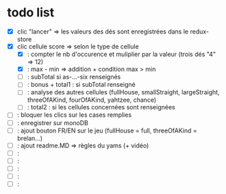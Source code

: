 # todo list

- [x] clic "lancer" => les valeurs des dés sont enregistrées dans le redux-store
- [x] clic cellule score => selon le type de cellule
  - [x] : compter le nb d'occurence et muliplier par la valeur (trois dés "4" => 12)
  - [x] : max - min => addition + condition max > min
  - [ ] : subTotal si as-...-six renseignés
  - [ ] : bonus + total1 : si subTotal renseigné
  - [ ] : analyse des autres cellules (fullHouse, smallStraight, largeStraight, threeOfAKind, fourOfAKind, yahtzee, chance)
  - [ ] : total2 : si les cellules concernées sont renseignées
- [ ] : bloquer les clics sur les cases remplies
- [ ] : enregistrer sur monoDB
- [ ] : ajout bouton FR/EN sur le jeu (fullHouse = full, threeOfAKind = brelan...)
- [ ] : ajout readme.MD => règles du yams (+ vidéo)
- [ ] :
- [ ] :
- [ ] :
- [ ] :
- [ ] :
